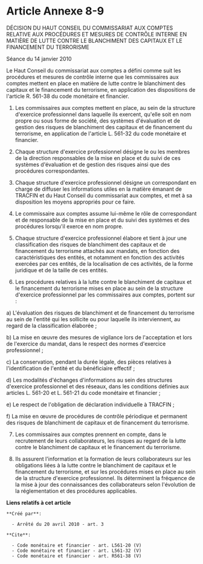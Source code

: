 # Article Annexe 8-9

DÉCISION DU HAUT CONSEIL DU COMMISSARIAT AUX COMPTES RELATIVE AUX PROCÉDURES ET MESURES DE CONTRÔLE INTERNE EN MATIÈRE DE
LUTTE CONTRE LE BLANCHIMENT DES CAPITAUX ET LE FINANCEMENT DU TERRORISME 

Séance du 14 janvier 2010 

Le Haut Conseil du commissariat aux comptes a défini comme suit les procédures et mesures de contrôle interne que les
commissaires aux comptes mettent en place en matière de lutte contre le blanchiment des capitaux et le financement du
terrorisme, en application des dispositions de l'article R. 561-38 du code monétaire et financier. 

1. Les commissaires aux comptes mettent en place, au sein de la structure d'exercice professionnel dans laquelle ils
exercent, qu'elle soit en nom propre ou sous forme de société, des systèmes d'évaluation et de gestion des risques de
blanchiment des capitaux et de financement du terrorisme, en application de l'article L. 561-32 du code monétaire et
financier. 

2. Chaque structure d'exercice professionnel désigne le ou les membres de la direction responsables de la mise en place et du
suivi de ces systèmes d'évaluation et de gestion des risques ainsi que des procédures correspondantes. 

3. Chaque structure d'exercice professionnel désigne un correspondant en charge de diffuser les informations utiles en la
matière émanant de TRACFIN et du Haut Conseil du commissariat aux comptes, et met à sa disposition les moyens appropriés pour
ce faire. 

4. Le commissaire aux comptes assume lui-même le rôle de correspondant et de responsable de la mise en place et du suivi des
systèmes et des procédures lorsqu'il exerce en nom propre. 

5. Chaque structure d'exercice professionnel élabore et tient à jour une classification des risques de blanchiment des
capitaux et de financement du terrorisme attachés aux mandats, en fonction des caractéristiques des entités, et notamment en
fonction des activités exercées par ces entités, de la localisation de ces activités, de la forme juridique et de la taille
de ces entités. 

6. Les procédures relatives à la lutte contre le blanchiment de capitaux et le financement du terrorisme mises en place au
sein de la structure d'exercice professionnel par les commissaires aux comptes, portent sur : 

a) L'évaluation des risques de blanchiment et de financement du terrorisme au sein de l'entité qui les sollicite ou pour
laquelle ils interviennent, au regard de la classification élaborée ; 

b) La mise en œuvre des mesures de vigilance lors de l'acceptation et lors de l'exercice du mandat, dans le respect des
normes d'exercice professionnel ; 

c) La conservation, pendant la durée légale, des pièces relatives à l'identification de l'entité et du bénéficiaire
effectif ; 

d) Les modalités d'échanges d'informations au sein des structures d'exercice professionnel et des réseaux, dans les
conditions définies aux articles L. 561-20 et L. 561-21 du code monétaire et financier ; 

e) Le respect de l'obligation de déclaration individuelle à TRACFIN ; 

f) La mise en œuvre de procédures de contrôle périodique et permanent des risques de blanchiment de capitaux et de
financement du terrorisme. 

7. Les commissaires aux comptes prennent en compte, dans le recrutement de leurs collaborateurs, les risques au regard de la
lutte contre le blanchiment de capitaux et le financement du terrorisme. 

8. Ils assurent l'information et la formation de leurs collaborateurs sur les obligations liées à la lutte contre le
blanchiment de capitaux et le financement du terrorisme, et sur les procédures mises en place au sein de la structure
d'exercice professionnel. Ils déterminent la fréquence de la mise à jour des connaissances des collaborateurs selon
l'évolution de la réglementation et des procédures applicables.

**Liens relatifs à cet article**

	**Créé par**:

	  - Arrêté du 20 avril 2010 - art. 3

	**Cite**:

	  - Code monétaire et financier - art. L561-20 (V)
	  - Code monétaire et financier - art. L561-32 (V)
	  - Code monétaire et financier - art. R561-38 (V)
